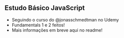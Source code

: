 ## Estudo Básico JavaScript

- Seguindo o curso do @jonasschmedtman no Udemy
- Fundamentals 1 e 2 feitos!
- Mais informações em breve aqui no readme!
